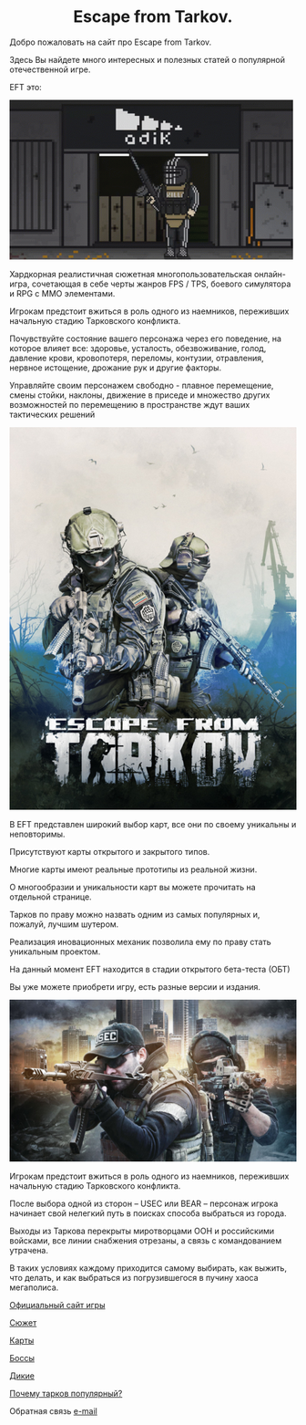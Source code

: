 <html>
<h1 h1 align="CENTER">Escape from Tarkov.</h1>
<p>Добро пожаловать на сайт про Escape from Tarkov.</p>
<p>Здесь Вы найдете много интересных и полезных статей о популярной отечественной игре.<p>
<p>EFT это:</p>
<img src="killa-tarkov.gif">
<p> Хардкорная реалистичная сюжетная многопользовательская онлайн-игра, сочетающая в себе черты жанров FPS / TPS, боевого симулятора и RPG c ММО элементами.</p>
<p> Игрокам предстоит вжиться в роль одного из наемников, переживших начальную стадию Тарковского конфликта.</p>
<p> Почувствуйте состояние вашего персонажа через его поведение, на которое влияет все: здоровье, усталость, обезвоживание, голод, давление крови, кровопотеря, переломы, контузии, отравления, нервное истощение, дрожание рук и другие факторы. </p>
<p> Управляйте своим персонажем свободно - плавное перемещение, смены стойки, наклоны, движение в приседе и множество других возможностей по перемещению в пространстве ждут ваших тактических решений <p>


<img src="eft.jpg">
<p> В EFT представлен широкий выбор карт, все они по своему уникальны и неповторимы.</p>
<p> Присутствуют карты открытого и закрытого типов.</p>
<p> Многие карты имеют реальные прототипы из реальной жизни.</p>
<p> О многообразии и уникальности карт вы можете прочитать на отдельной странице.</p>
<p> Тарков по праву можно назвать одним из самых популярных и, пожалуй, лучшим шутером. </p>
<p> Реализация иновационных механик позволила ему по праву стать уникальным проектом. </p>
<p> На данный момент EFT находится в стадии открытого бета-теста (ОБТ)</p>
<p> Вы уже можете приобрети игру, есть разные версии и издания. </p>


<img src="d32eb6953ac2c4b8_1920xH.jpg">
<p> Игрокам предстоит вжиться в роль одного из наемников, переживших начальную стадию Тарковского конфликта.</p>
<p> После выбора одной из сторон – USEC или BEAR – персонаж игрока начинает свой нелегкий путь в поисках способа выбраться из города.</p>
<p> Выходы из Таркова перекрыты миротворцами ООН и российскими войсками, все линии снабжения отрезаны, а связь с командованием утрачена.</p>
<p> В таких условиях каждому приходится самому выбирать, как выжить, что делать, и как выбраться из погрузившегося в пучину хаоса мегаполиса.</p>


<p><a href="https://www.escapefromtarkov.com/?lang=ru">Официальный сайт игры

<p> <a href="Сюжет.html">Сюжет</a> </p>

<p><a href="Карты.html"> Карты</a></p>

<p> <a href="Boss.html">Боссы</a> </p>

<p> <a href="Дикие.html">Дикие</a> </p>

<p> <a href="Почему тарков популярный.html">Почему тарков популярный?</a> </p>

Обратная связь <a href="mailto:dota2@mail.ru">e-mail</a>

<body background="unobtrusive-smooth-light-gray-concrete-texture-background_136930-1051.jpg">


  


